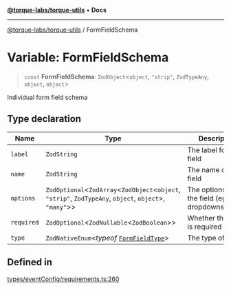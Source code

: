 [**@torque-labs/torque-utils**](../README.md) • **Docs**

***

[@torque-labs/torque-utils](../README.md) / FormFieldSchema

# Variable: FormFieldSchema

> `const` **FormFieldSchema**: `ZodObject`\<`object`, `"strip"`, `ZodTypeAny`, `object`, `object`\>

Individual form field schema

## Type declaration

| Name | Type | Description |
| ------ | ------ | ------ |
| `label` | `ZodString` | The label for the field |
| `name` | `ZodString` | The name of the field |
| `options` | `ZodOptional`\<`ZodArray`\<`ZodObject`\<`object`, `"strip"`, `ZodTypeAny`, `object`, `object`\>, `"many"`\>\> | The options for the field (eg. dropdowns/select) |
| `required` | `ZodOptional`\<`ZodNullable`\<`ZodBoolean`\>\> | Whether the field is required or not |
| `type` | `ZodNativeEnum`\<*typeof* [`FormFieldType`](../enumerations/FormFieldType.md)\> | The type of field |

## Defined in

[types/eventConfig/requirements.ts:260](https://github.com/torque-labs/torque-utils/blob/a612e615fa21888d00ebb7bf70f9910fab4be80a/types/eventConfig/requirements.ts#L260)
